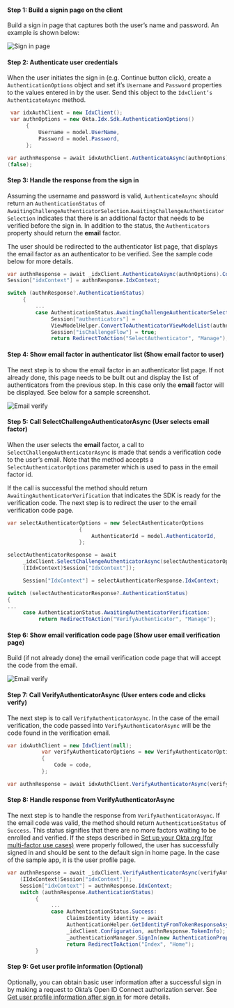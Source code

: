 #### Step 1: Build a signin page on the client

Build a sign in page that captures both the user’s name and
password. An example is shown below:

<div class="common-image-format">

![Sign in page](/img/oie-embedded-sdk/oie-embedded-sdk-use-case-simple-sign-on-screenshot-sign-in.png
 "Sign in page")

</div>

#### Step 2: Authenticate user credentials

When the user initiates the sign in (e.g. Continue button click),
create a `AuthenticationOptions` object and set it’s `Username` and
`Password` properties to the values entered in by the user. Send this
object to the `IdxClient’s AuthenticateAsync` method.

```csharp
 var idxAuthClient = new IdxClient();
 var authnOptions = new Okta.Idx.Sdk.AuthenticationOptions()
      {
          Username = model.UserName,
          Password = model.Password,
      };

var authnResponse = await idxAuthClient.AuthenticateAsync(authnOptions).ConfigureAwait
(false);
```

#### Step 3: Handle the response from the sign in
Assuming the username and password is valid, `AuthenticateAsync`
should return an `AuthenticationStatus` of
`AwaitingChallengeAuthenticatorSelection`.`AwaitingChallengeAuthenticatorSelection`
indicates that there is an additional factor that needs to be verified
before the sign in.  In addition to the status, the `Authenticators`
property should return the **email** factor.

The user should be redirected to the authenticator list page, that
displays the email factor as an authenticator to be verified. See
the sample code below for more details.

```csharp
var authnResponse = await _idxClient.AuthenticateAsync(authnOptions).ConfigureAwait(false);
Session["idxContext"] = authnResponse.IdxContext;

switch (authnResponse?.AuthenticationStatus)
     {
         ...
         case AuthenticationStatus.AwaitingChallengeAuthenticatorSelection:
              Session["authenticators"] =
              ViewModelHelper.ConvertToAuthenticatorViewModelList(authnResponse.Authenticators);
              Session["isChallengeFlow"] = true;
              return RedirectToAction("SelectAuthenticator", "Manage");
```

#### Step 4: Show email factor in authenticator list (Show email factor to user)

The next step is to show the email factor in an authenticator list page. If
not already done, this page needs to be built out and display the list of
authenticators from the previous step.  In this case only the **email**
factor will be displayed. See below for a sample screenshot.

<div class="common-image-format">

![Email verify](/img/oie-embedded-sdk/oie-embedded-sdk-use-case-sign-in-pwd-email-screen-verify.png
 "Email verify")

</div>

#### Step 5: Call SelectChallengeAuthenticatorAsync (User selects email factor)

When the user selects the **email** factor, a call to
`SelectChallengeAuthenticatorAsync` is made that sends a verification
code to the user’s email. Note that the method accepts a
`SelectAuthenticatorOptions` parameter which is used to pass in the
email factor id.

If the call is successful the method should return
`AwaitingAuthenticatorVerification` that indicates the SDK is ready for
the verification code. The next step is to redirect the user to the email
verification code page.

```csharp
var selectAuthenticatorOptions = new SelectAuthenticatorOptions
                       {
                           AuthenticatorId = model.AuthenticatorId,
                       };

selectAuthenticatorResponse = await
     _idxClient.SelectChallengeAuthenticatorAsync(selectAuthenticatorOptions,
     (IIdxContext)Session["IdxContext"]);

     Session["IdxContext"] = selectAuthenticatorResponse.IdxContext;

switch (selectAuthenticatorResponse?.AuthenticationStatus)
{
...
     case AuthenticationStatus.AwaitingAuthenticatorVerification:
          return RedirectToAction("VerifyAuthenticator", "Manage");
```

#### Step 6: Show email verification code page (Show user email verification page)

Build (if not already done) the email verification code page that will accept
the code from the email.

<div class="common-image-format">

![Email verify](/img/oie-embedded-sdk/oie-embedded-sdk-use-case-simple-self-serv-screen-verify-email-code.png
 "Email verify")

</div>

#### Step 7: Call VerifyAuthenticatorAsync (User enters code and clicks verify)

The next step is to call `VerifyAuthenticatorAsync`. In the case of the email
verification, the code passed into `VerifyAuthenticatorAsync` will be the code
found in the verification email.

```csharp
var idxAuthClient = new IdxClient(null);
           var verifyAuthenticatorOptions = new VerifyAuthenticatorOptions
           {
               Code = code,
           };

var authnResponse = await idxAuthClient.VerifyAuthenticatorAsync(verifyAuthenticatorOptions, (IIdxContext)Session["idxContext"]);
```

#### Step 8: Handle response from VerifyAuthenticatorAsync

The next step is to handle the response from `VerifyAuthenticatorAsync`.
If the email code was valid, the method should return `AuthenticationStatus`
of `Success`. This status signifies that there are no more factors waiting to
be enrolled and verified. If the steps described in
[Set up your Okta org (for multi-factor use cases)](/docs/guides/oie-embedded-sdk-setup/aspnet/oie-embedded-sdk-org-setup/#setup-org-multi-factor)
were properly followed,  the user has successfully signed in and should be sent
to the default sign in home page.  In the case of the sample app, it is the
user profile page.

```csharp
var authnResponse = await _idxClient.VerifyAuthenticatorAsync(verifyAuthenticatorOptions,
    (IIdxContext)Session["idxContext"]);
    Session["idxContext"] = authnResponse.IdxContext;
    switch (authnResponse.AuthenticationStatus)
         {
              ...
              case AuthenticationStatus.Success:
                   ClaimsIdentity identity = await
                   AuthenticationHelper.GetIdentityFromTokenResponseAsync(
                   _idxClient.Configuration, authnResponse.TokenInfo);
                   _authenticationManager.SignIn(new AuthenticationProperties(), identity);
                   return RedirectToAction("Index", "Home");
         }
```

#### Step 9: Get user profile information (Optional)

Optionally, you can obtain basic user information after a successful sign
in by making a request to Okta’s Open ID Connect authorization server.
See [Get user profile information after sign in](/docs/guides/oie-embedded-sdk-alternate-flows/aspnet/main/#getuserprofileinfo) for more details.
